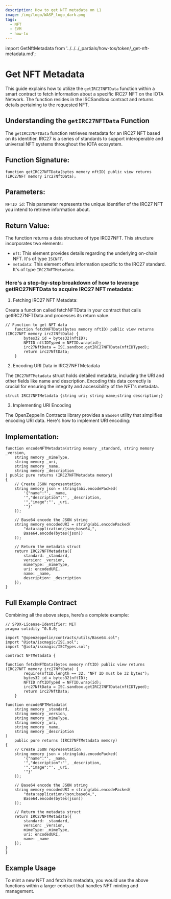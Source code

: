 ```yaml
---
description: How to get NFT metadata on L1
image: /img/logo/WASP_logo_dark.png
tags:
  - NFT
  - EVM
  - how-to
---
```

import GetNftMetadata from '../../../_partials/how-tos/token/_get-nft-metadata.md';

# Get NFT Metadata

This guide explains how to utilize the `getIRC27NFTData` function within a smart contract to fetch information about a specific IRC27 NFT on the IOTA Network. The function resides in the ISCSandbox contract and returns details pertaining to the requested NFT.

## Understanding the `getIRC27NFTData` Function

The `getIRC27NFTData` function retrieves metadata for an IRC27 NFT based on its identifier. IRC27 is a series of standards to support interoperable and universal NFT systems throughout the IOTA ecosystem.

## Function Signature:
```solidity
function getIRC27NFTData(bytes memory nftID) public view returns (IRC27NFT memory irc27NftData);
```
## Parameters:
`NFTID id`: This parameter represents the unique identifier of the IRC27 NFT you intend to retrieve information about.
## Return Value:
The function returns a data structure of type IRC27NFT. This structure incorporates two elements:
*  `nft`: This element provides details regarding the underlying on-chain NFT. It's of type `ISCNFT`.
*  `metadata`: This element offers information specific to the IRC27 standard. It's of type `IRC27NFTMetadata`.

### Here's a step-by-step breakdown of how to leverage getIRC27NFTData to acquire IRC27 NFT metadata:

1. Fetching IRC27 NFT Metadata:

Create a function called fetchNFTData in your contract that calls getIRC27NFTData and processes its return value.

```solidity
// Function to get NFT data
    function fetchNFTData(bytes memory nftID) public view returns (IRC27NFT memory irc27NftData) {
        bytes32 id = bytes32(nftID);
        NFTID nftIDTyped = NFTID.wrap(id);
        irc27NftData = ISC.sandbox.getIRC27NFTData(nftIDTyped);
        return irc27NftData;
    }
```
2. Encoding URI Data in IRC27NFTMetadata

The `IRC27NFTMetadata` struct holds detailed metadata, including the URI and other fields like name and description. Encoding this data correctly is crucial for ensuring the integrity and accessibility of the NFT's metadata.

```solidity
struct IRC27NFTMetadata {string uri; string name;string description;}
```

3. Implementing URI Encoding

The OpenZeppelin Contracts library provides a `Base64` utility that simplifies encoding URI data. Here's how to implement URI encoding:

## Implementation:

```solidity
function encodeNFTMetadata(string memory _standard, string memory _version, 
    string memory _mimeType,
    string memory _uri,
    string memory _name,
    string memory _description
) public pure returns (IRC27NFTMetadata memory) 
{
    // Create JSON representation
    string memory json = string(abi.encodePacked(
        '{"name":"', _name,
        '","description":"', _description,
        '","image":"', _uri,
        '"}'
    ));

    // Base64 encode the JSON string
    string memory encodedURI = string(abi.encodePacked(
        "data:application/json;base64,", 
        Base64.encode(bytes(json))
    ));

    // Return the metadata struct
    return IRC27NFTMetadata({
        standard: _standard,
        version: _version,
        mimeType: _mimeType,
        uri: encodedURI,
        name: _name,
        description: _description
    });
}
```

## Full Example Contract
Combining all the above steps, here’s a complete example:

```solidity
// SPDX-License-Identifier: MIT
pragma solidity ^0.8.0;

import "@openzeppelin/contracts/utils/Base64.sol";
import "@iota/iscmagic/ISC.sol";
import "@iota/iscmagic/ISCTypes.sol";

contract NFTMetadata {

function fetchNFTData(bytes memory nftID) public view returns (IRC27NFT memory irc27NftData) {
        require(nftID.length == 32, "NFT ID must be 32 bytes");
        bytes32 id = bytes32(nftID);
        NFTID nftIDTyped = NFTID.wrap(id);
        irc27NftData = ISC.sandbox.getIRC27NFTData(nftIDTyped);
        return irc27NftData;
    }

function encodeNFTMetadata(
    string memory _standard,
    string memory _version,
    string memory _mimeType,
    string memory _uri,
    string memory _name,
    string memory _description
) 
    public pure returns (IRC27NFTMetadata memory) 
{
    // Create JSON representation
    string memory json = string(abi.encodePacked(
        '{"name":"', _name,
        '","description":"', _description,
        '","image":"', _uri,
        '"}'
    ));

    // Base64 encode the JSON string
    string memory encodedURI = string(abi.encodePacked(
        "data:application/json;base64,", 
        Base64.encode(bytes(json))
    ));

    // Return the metadata struct
    return IRC27NFTMetadata({
        standard: _standard,
        version: _version,
        mimeType: _mimeType,
        uri: encodedURI,
        name: _name
    });
}
}
```
## Example Usage

To mint a new NFT and fetch its metadata, you would use the above functions within a larger contract that handles NFT minting and management.

<GetNftMetadata />